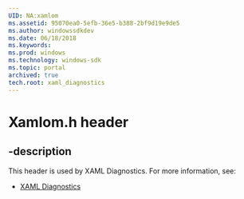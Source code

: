 ```yaml
---
UID: NA:xamlom
ms.assetid: 95070ea0-5efb-36e5-b388-2bf9d19e9de5
ms.author: windowssdkdev
ms.date: 06/18/2018
ms.keywords: 
ms.prod: windows
ms.technology: windows-sdk
ms.topic: portal
archived: true
tech.root: xaml_diagnostics
---
```


# Xamlom.h header


## -description


This header is used by XAML Diagnostics. For more information, see:

- [XAML Diagnostics](../_xaml_diagnostics)
